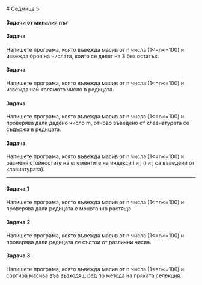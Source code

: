 ﻿﻿# Седмица 5


#### Задачи от миналия път

#### Задача


Напишете програма, която въвежда масив от n числа (1<=n<=100) и извежда броя на числата, които се делят на 3 без остатък.



#### Задача


Напишете програма, която въвежда масив от n числа (1<=n<=100) и извежда най-голямото число в редицата.



#### Задача


Напишете програма, която въвежда масив от n числа (1<=n<=100) и проверява дали дадено число m, отново въведено от клавиатурата се съдържа в редицата.



#### Задача


Напишете програма, която въвежда масив от n числа (1<=n<=100) и разменя стойностите на елементите на индекси i и j (i и j са въведени от клавиатурата).



---


#### Задача 1


Напишете програма, която въвежда масив от n числа (1<=n<=100) и проверява дали редицата е монотонно растяща.



#### Задача 2


Напишете програма, която въвежда масив от n числа (1<=n<=100) и проверява дали редицата се състои от различни числа.



#### Задача 3


Напишете програма, която въвежда масив от n числа (1<=n<=100) и сортира масива във възходящ ред по метода на пряката селекция.
